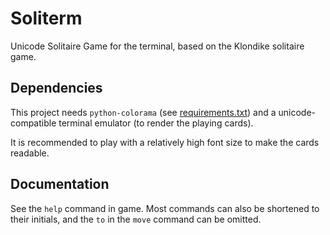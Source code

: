 # Soliterm

Unicode Solitaire Game for the terminal, based on the Klondike solitaire game.

## Dependencies

This project needs `python-colorama` (see [requirements.txt](/requirements.txt))
and a unicode-compatible terminal emulator (to render the playing cards).

It is recommended to play with a relatively high font size to make the cards
readable.

## Documentation

See the `help` command in game. Most commands can also be shortened to their
initials, and the `to` in the `move` command can be omitted.
